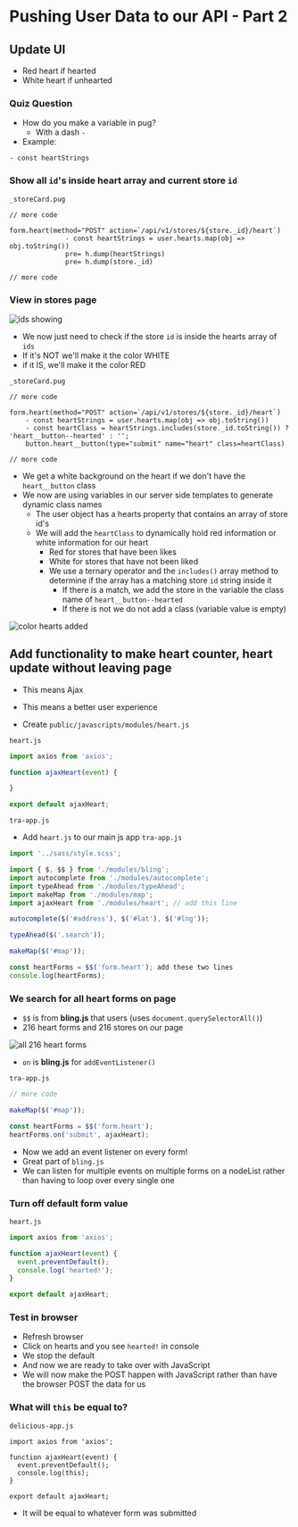 # Pushing User Data to our API - Part 2
## Update UI
* Red heart if hearted
* White heart if unhearted

### Quiz Question
* How do you make a variable in pug?
    - With a dash `-`
* Example:

`- const heartStrings`

### Show all `id`'s inside heart array and current store `id`
`_storeCard.pug`

```
// more code

form.heart(method="POST" action=`/api/v1/stores/${store._id}/heart`)
              - const heartStrings = user.hearts.map(obj => obj.toString())
              pre= h.dump(heartStrings)
              pre= h.dump(store._id)

// more code
```

### View in stores page
![ids showing](https://i.imgur.com/OAY8Jai.png)

* We now just need to check if the store `id` is inside the hearts array of `ids`
* If it's NOT we'll make it the color WHITE
* if it IS, we'll make it the color RED

`_storeCard.pug`

```
// more code

form.heart(method="POST" action=`/api/v1/stores/${store._id}/heart`)
    - const heartStrings = user.hearts.map(obj => obj.toString())
    - const heartClass = heartStrings.includes(store._id.toString()) ? 'heart__button--hearted' : '';
    button.heart__button(type="submit" name="heart" class=heartClass)

// more code
```

* We get a white background on the heart if we don't have the `heart__button` class
* We now are using variables in our server side templates to generate dynamic class names
  - The user object has a hearts property that contains an array of store id's
  - We will add the `heartClass` to dynamically hold red information or white information for our heart
    + Red for stores that have been likes
    + White for stores that have not been liked
    + We use a ternary operator and the `includes()` array method to determine if the array has a matching store `id` string inside it
      * If there is a match, we add the store in the variable the class name of `heart__button--hearted`
      * If there is not we do not add a class (variable value is empty)

![color hearts added](https://i.imgur.com/hUj1JjF.png)

## Add functionality to make heart counter, heart update without leaving page
* This means Ajax
* This means a better user experience

* Create `public/javascripts/modules/heart.js`

`heart.js`

```js
import axios from 'axios';

function ajaxHeart(event) {

}

export default ajaxHeart;
```

`tra-app.js`

* Add `heart.js` to our main js app `tra-app.js`

```js
import '../sass/style.scss';

import { $, $$ } from './modules/bling';
import autocomplete from './modules/autocomplete';
import typeAhead from './modules/typeAhead';
import makeMap from './modules/map';
import ajaxHeart from './modules/heart'; // add this line

autocomplete($('#address'), $('#lat'), $('#lng'));

typeAhead($('.search'));

makeMap($('#map'));

const heartForms = $$('form.heart'); add these two lines
console.log(heartForms);
```

### We search for all heart forms on page
* `$$` is from **bling.js** that users (uses `document.querySelectorAll()`)
* 216 heart forms and 216 stores on our page

![all 216 heart forms](https://i.imgur.com/vn2fDmF.png)

* `on` is **bling.js** for `addEventListener()`

`tra-app.js`

```js
// more code

makeMap($('#map'));

const heartForms = $$('form.heart');
heartForms.on('submit', ajaxHeart);
```

* Now we add an event listener on every form!
* Great part of `bling.js`
* We can listen for multiple events on multiple forms on a nodeList rather than having to loop over every single one

### Turn off default form value
`heart.js`

```js
import axios from 'axios';

function ajaxHeart(event) {
  event.preventDefault();
  console.log('hearted!');
}

export default ajaxHeart;
```

### Test in browser
* Refresh browser
* Click on hearts and you see `hearted!` in console
* We stop the default
* And now we are ready to take over with JavaScript
* We will now make the POST happen with JavaScript rather than have the browser POST the data for us

### What will `this` be equal to?
`delicious-app.js`

```
import axios from 'axios';

function ajaxHeart(event) {
  event.preventDefault();
  console.log(this);
}

export default ajaxHeart;
```

* It will be equal to whatever form was submitted

